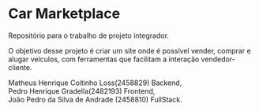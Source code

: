 # Car Marketplace
Repositório para o trabalho de projeto integrador.

O objetivo desse projeto é criar um site onde é possível vender, comprar e alugar veículos, com ferramentas que facilitam a interação vendedor-cliente.  

Matheus Henrique Coitinho Loss(2458829) Backend,<br/> 
Pedro Henrique Gradella(2482193) Frontend,<br/>
João Pedro da Silva de Andrade (2458810) FullStack.